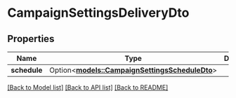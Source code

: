 # CampaignSettingsDeliveryDto

## Properties

Name | Type | Description | Notes
------------ | ------------- | ------------- | -------------
**schedule** | Option<[**models::CampaignSettingsScheduleDto**](CampaignSettingsScheduleDTO.md)> |  | [optional]

[[Back to Model list]](../README.md#documentation-for-models) [[Back to API list]](../README.md#documentation-for-api-endpoints) [[Back to README]](../README.md)


